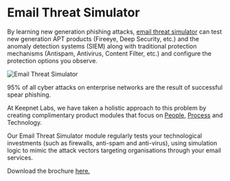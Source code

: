 # Email Threat Simulator

By learning new generation phishing attacks, [email threat simulator](https://www.keepnetlabs.com/resources/e-mail-threat-simulator/) can test new generation APT products (Fireeye, Deep Security, etc.) and the anomaly detection systems (SIEM) along with traditional protection mechanisms (Antispam, Antivirus, Content Filter, etc.) and configure the protection options you observe.

![Email Threat Simulator](https://www.keepnetlabs.com/wp-content/uploads/keepnet-email-threat-simulator.png)



95% of all cyber attacks on enterprise networks are the result of successful spear phishing.

At Keepnet Labs, we have taken a holistic approach to this problem by creating complimentary product modules that focus on [People](https://www.keepnetlabs.com/phishing-simulator/), [Process](https://www.keepnetlabs.com/phishing-simulator/) and Technology.

Our Email Threat Simulator module regularly tests your technological investments (such as firewalls, anti-spam and anti-virus), using simulation logic to mimic the attack vectors targeting organisations through your email services. 

Download the brochure [here.](https://www.keepnetlabs.com/resources/e-mail-threat-simulator/)